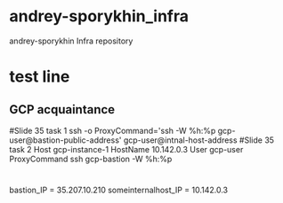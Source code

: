 # andrey-sporykhin_infra
andrey-sporykhin Infra repository
# test line
## GCP acquaintance
#Slide 35 task 1
ssh -o ProxyCommand='ssh -W %h:%p gcp-user@bastion-public-address' gcp-user@intnal-host-address
#Slide 35 task 2
Host gcp-instance-1
 HostName 10.142.0.3
  User gcp-user
  ProxyCommand ssh gcp-bastion -W %h:%p
#
bastion_IP = 35.207.10.210
someinternalhost_IP = 10.142.0.3
